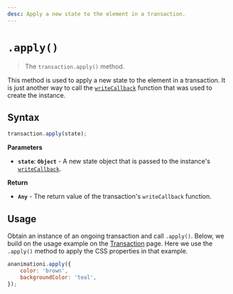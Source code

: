 ```yaml
---
desc: Apply a new state to the element in a transaction.
---
```

# `.apply()`

> The `transaction.apply()` method.

This method is used to apply a new state to the element in a transaction. It is just another way to call the [`writeCallback`](../#constructor) function that was used to create the instance.

## Syntax

```js
transaction.apply(state);
```

**Parameters**

+ **`state`**: **`Object`** - A new state object that is passed to the instance's [`writeCallback`](../#constructor).

**Return**

+ **`Any`** - The return value of the transaction's `writeCallback` function.

## Usage

Obtain an instance of an ongoing transaction and call `.apply()`. Below, we build on the usage example on the [Transaction](../#usage) page. Here we use the `.apply()` method to apply the CSS properties in that example.

```js
ananimationi.apply({
    color: 'brown',
    backgroundColor: 'teal',
});
```
